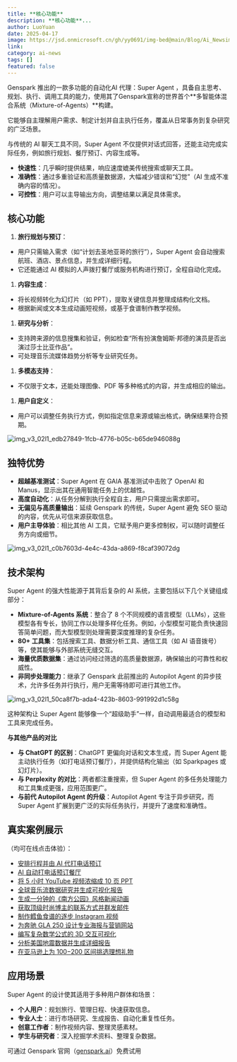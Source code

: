 ```yaml
---
title: **核心功能**
description: **核心功能**...
author: LuoYuan
date: 2025-04-17
image: https://jsd.onmicrosoft.cn/gh/yy0691/img-bed@main/Blog/Ai_Newsimg_v3_02l1_edb27849-1fcb-4776-b05c-b65de946088g.jpg
link: 
category: ai-news
tags: []
featured: false
---
```

Genspark 推出的一款多功能的自动化AI 代理：Super Agent ，具备自主思考、规划、执行、调用工具的能力，使用其了Genspark宣称的世界首个**多智能体混合系统（Mixture-of-Agents）**构建。

它能够自主理解用户需求、制定计划并自主执行任务，覆盖从日常事务到复杂研究的广泛场景。

与传统的 AI 聊天工具不同，Super Agent 不仅提供对话式回答，还能主动完成实际任务，例如旅行规划、餐厅预订、内容生成等。

- **快速性**：几乎瞬时提供结果，响应速度媲美传统搜索或聊天工具。
- **准确性**：通过多重验证和高质量数据源，大幅减少错误和“幻觉”（AI 生成不准确内容的情况）。
- **可控性**：用户可以主导输出方向，调整结果以满足具体需求。

## **核心功能**

1. **旅行规划与预订**：

- 用户只需输入需求（如“计划去圣地亚哥的旅行”），Super Agent 会自动搜索航班、酒店、景点信息，并生成详细行程。
- 它还能通过 AI 模拟的人声拨打餐厅或服务机构进行预订，全程自动化完成。

1. **内容生成**：

- 将长视频转化为幻灯片（如 PPT），提取关键信息并整理成结构化文档。
- 根据新闻或文本生成动画短视频，或基于食谱制作教学视频。

1. **研究与分析**：

- 支持跨来源的信息搜集和验证，例如检查“所有扮演詹姆斯·邦德的演员是否出演过莎士比亚作品”。
- 可处理音乐流媒体趋势分析等专业研究任务。

1. **多模态支持**：

- 不仅限于文本，还能处理图像、PDF 等多种格式的内容，并生成相应的输出。

1. **用户自定义**：

- 用户可以调整任务执行方式，例如指定信息来源或输出格式，确保结果符合预期。

![img_v3_02l1_edb27849-1fcb-4776-b05c-b65de946088g](https://jsd.onmicrosoft.cn/gh/yy0691/img-bed@main/Blog/Ai_Newsimg_v3_02l1_edb27849-1fcb-4776-b05c-b65de946088g.jpg)



## **独特优势**

- **超越基准测试**：Super Agent 在 GAIA 基准测试中击败了 OpenAI 和 Manus，显示出其在通用智能任务上的优越性。
- **高度自动化**：从任务分解到执行全程自主，用户只需提出需求即可。
- **无偏见与高质量输出**：延续 Genspark 的传统，Super Agent 避免 SEO 驱动的内容，优先从可信来源获取信息。
- **用户主导体验**：相比其他 AI 工具，它赋予用户更多控制权，可以随时调整任务方向或细节。

![img_v3_02l1_c0b7603d-4e4c-43da-a869-f8caf39072dg](https://jsd.onmicrosoft.cn/gh/yy0691/img-bed@main/Blog/Ai_Newsimg_v3_02l1_c0b7603d-4e4c-43da-a869-f8caf39072dg.jpg)



## **技术架构**

Super Agent 的强大性能源于其背后复杂的 AI 系统，主要包括以下几个关键组成部分：

- **Mixture-of-Agents 系统**：整合了 8 个不同规模的语言模型（LLMs），这些模型各有专长，协同工作以处理多样化任务。例如，小型模型可能负责快速回答简单问题，而大型模型则处理需要深度推理的复杂任务。
- **80+ 工具集**：包括搜索工具、数据分析工具、通信工具（如 AI 语音拨号）等，使其能够与外部系统无缝交互。
- **海量优质数据集**：通过访问经过筛选的高质量数据源，确保输出的可靠性和权威性。
- **非同步处理能力**：继承了 Genspark 此前推出的 Autopilot Agent 的异步技术，允许多任务并行执行，用户无需等待即可进行其他工作。

![img_v3_02l1_50ca8f7b-ada4-423b-8603-991992d1c58g](https://jsd.onmicrosoft.cn/gh/yy0691/img-bed@main/Blog/Ai_Newsimg_v3_02l1_50ca8f7b-ada4-423b-8603-991992d1c58g.jpg)



这种架构让 Super Agent 能够像一个“超级助手”一样，自动调用最适合的模型和工具来完成任务。

**与其他产品的对比**

- **与 ChatGPT 的区别**：ChatGPT 更偏向对话和文本生成，而 Super Agent 能主动执行任务（如打电话预订餐厅），并提供结构化输出（如 Sparkpages 或幻灯片）。
- **与 Perplexity 的对比**：两者都注重搜索，但 Super Agent 的多任务处理能力和工具集成更强，应用范围更广。
- **与前代 Autopilot Agent 的升级**：Autopilot Agent 专注于异步研究，而 Super Agent 扩展到更广泛的实际任务执行，并提升了速度和准确性。

## **真实案例展示**

（均可在线点击体验）：

- [安排行程并由 AI 代打电话预订](https://www.genspark.ai/autopilotagent_viewer?id=4b686480-eecf-44f6-a338-dc10dc3f5af6)
- [AI 自动打电话预订餐厅](https://www.genspark.ai/autopilotagent_viewer?id=7f3265f8-eb42-4114-8744-93d72b1d7440)
- [将 5 小时 YouTube 视频浓缩成 10 页 PPT](https://www.genspark.ai/agents?id=dc634832-5fc9-40ec-a7dd-e0e18e4e9104)
- [全球音乐流数据研究并生成可视化报告](https://www.genspark.ai/agents?id=951456c1-280e-46fa-a3b3-c39b6ff8a2ae)
- [生成一分钟的《南方公园》风格新闻动画](https://www.genspark.ai/agents?id=5acd581a-dbb1-42db-a248-f67976b435d4)
- [获取顶级时尚博主的联系方式并群发邮件](https://www.genspark.ai/agents?id=017c172f-18ad-415c-aa35-07507e0f375b)
- [制作鳕鱼食谱的逐步 Instagram 视频](https://www.genspark.ai/agents?id=09d97ab6-c682-424a-8dbd-abf11765e388)
- [为奔驰 GLA 250 设计专业海报与营销网站](https://www.genspark.ai/agents?id=21293689-bcf7-4a3e-9c38-b36d60c4ebc2)
- [编写复杂数学公式的 3D 交互可视化](https://www.genspark.ai/autopilotagent_viewer?id=31fe59a1-c13e-4b43-8a4c-d8445bce010d)
- [分析美国地震数据并生成详细报告](https://www.genspark.ai/agents?id=2ac90022-717c-4f44-b3cb-e5c3108b87d2)
- [在亚马逊上为 $100-$200 区间挑选理想礼物](https://www.genspark.ai/agents?id=055af920-62b7-4c50-b8f7-cc9b6d3d89fb)

## **应用场景**

Super Agent 的设计使其适用于多种用户群体和场景：

- **个人用户**：规划旅行、管理日程、快速获取信息。
- **专业人士**：进行市场研究、生成报告、自动化重复性任务。
- **创意工作者**：制作视频内容、整理灵感素材。
- **学生与研究者**：深入挖掘学术资料、整理复杂数据。

可通过 Genspark 官网（[genspark.ai](https://genspark.ai/)）免费试用